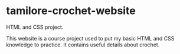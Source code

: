 # tamilore-crochet-website
HTML and CSS project. 
<p> This website is a course project used to put my basic HTML and CSS knowledge to practice. 
It contains useful details about crochet. </p>
